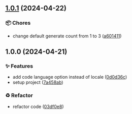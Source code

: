 ## [1.0.1](https://github.com/tak-bro/varai/compare/v1.0.0...v1.0.1) (2024-04-22)


### 📦 Chores

* change default generate count from 1 to 3 ([a601411](https://github.com/tak-bro/varai/commit/a601411a4ab792d64720bb99ea4890267015dc69))

## 1.0.0 (2024-04-21)


### ✨ Features

* add code language option instead of locale ([0d0d36c](https://github.com/tak-bro/varai/commit/0d0d36cfe0d6f24a4ea15b800bf7496281e37cac))
* setup project ([7a458ab](https://github.com/tak-bro/varai/commit/7a458ab0c9a7bbecae014175ba4c56ad00402cc1))


### ♻️ Refactor

* refactor code ([03df0e8](https://github.com/tak-bro/varai/commit/03df0e8c41bf2ffa2cc7f2fb6b346e323f27d845))
